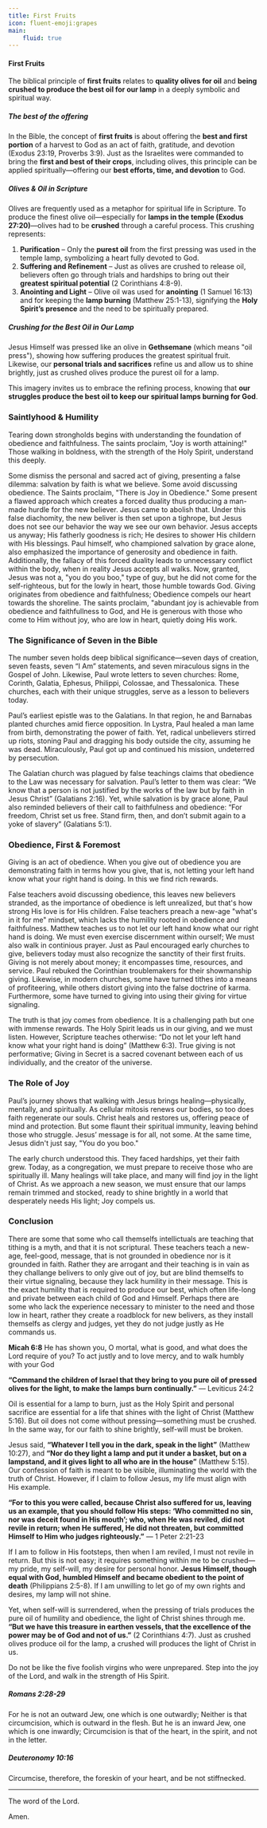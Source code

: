 ```yaml
---
title: First Fruits
icon: fluent-emoji:grapes
main:
    fluid: true
---
```

#### First Fruits

The biblical principle of **first fruits** relates to **quality olives for oil** and **being crushed to produce the best oil for our lamp** in a deeply symbolic and spiritual way.

##### **The best of the offering**
In the Bible, the concept of **first fruits** is about offering the **best and first portion** of a harvest to God as an act of faith, gratitude, and devotion (Exodus 23:19, Proverbs 3:9). Just as the Israelites were commanded to bring the **first and best of their crops**, including olives, this principle can be applied spiritually—offering our **best efforts, time, and devotion** to God.

##### **Olives & Oil in Scripture**
Olives are frequently used as a metaphor for spiritual life in Scripture. To produce the finest olive oil—especially for **lamps in the temple (Exodus 27:20)**—olives had to be **crushed** through a careful process. This crushing represents:
1. **Purification** – Only the **purest oil** from the first pressing was used in the temple lamp, symbolizing a heart fully devoted to God.
2. **Suffering and Refinement** – Just as olives are crushed to release oil, believers often go through trials and hardships to bring out their **greatest spiritual potential** (2 Corinthians 4:8-9).
3. **Anointing and Light** – Olive oil was used for **anointing** (1 Samuel 16:13) and for keeping the **lamp burning** (Matthew 25:1-13), signifying the **Holy Spirit’s presence** and the need to be spiritually prepared.

##### **Crushing for the Best Oil in Our Lamp**
Jesus Himself was pressed like an olive in **Gethsemane** (which means "oil press"), showing how suffering produces the greatest spiritual fruit. Likewise, our **personal trials and sacrifices** refine us and allow us to shine brightly, just as crushed olives produce the purest oil for a lamp.

This imagery invites us to embrace the refining process, knowing that **our struggles produce the best oil to keep our spiritual lamps burning for God**.

### Saintlyhood & Humility

Tearing down strongholds begins with understanding the foundation of obedience and faithfulness. The saints proclaim, "Joy is worth attaining!" Those walking in boldness, with the strength of the Holy Spirit, understand this deeply.

Some dismiss the personal and sacred act of giving, presenting a false dilemma: salvation by faith is what we believe. Some avoid discussing obedience. The Saints proclaim, "There is Joy in Obedience." Some present a flawed approach which creates a forced duality thus producing a man-made hurdle for the new believer. Jesus came to abolish that. Under this false diachomity, the new beliver is then set upon a tighrope, but Jesus does not see our behavior the way we see our own behavior. Jesus accepts us anyway; His fatherly goodness is rich; He desires to shower His childern with His blessings. Paul himself, who championed salvation by grace alone, also emphasized the importance of generosity and obedience in faith. Additionally, the fallacy of this forced duality leads to unnecessary conflict within the body, when in reality Jesus accepts all walks. Now, granted, Jesus was not a, "you do you boo," type of guy, but he did not come for the self-righteous, but for the lowly in heart, those humble towards God. Giving originates from obedience and faithfulness; Obedience compels our heart towards the shoreline. The saints proclaim, "abundant joy is achievable from obedience and faithfullness to God, and He is generous with those who come to Him without joy, who are low in heart, quietly doing His work.

### The Significance of Seven in the Bible

The number seven holds deep biblical significance—seven days of creation, seven feasts, seven “I Am” statements, and seven miraculous signs in the Gospel of John. Likewise, Paul wrote letters to seven churches: Rome, Corinth, Galatia, Ephesus, Philippi, Colossae, and Thessalonica. These churches, each with their unique struggles, serve as a lesson to believers today.

Paul’s earliest epistle was to the Galatians. In that region, he and Barnabas planted churches amid fierce opposition. In Lystra, Paul healed a man lame from birth, demonstrating the power of faith. Yet, radical unbelievers stirred up riots, stoning Paul and dragging his body outside the city, assuming he was dead. Miraculously, Paul got up and continued his mission, undeterred by persecution.

The Galatian church was plagued by false teachings claims that obedience to the Law was necessary for salvation. Paul’s letter to them was clear: “We know that a person is not justified by the works of the law but by faith in Jesus Christ” (Galatians 2:16). Yet, while salvation is by grace alone, Paul also reminded believers of their call to faithfulness and obedience: “For freedom, Christ set us free. Stand firm, then, and don’t submit again to a yoke of slavery” (Galatians 5:1).

### Obedience, First & Foremost

Giving is an act of obedience. When you give out of obedience you are demonstrating faith in terms how you give, that is, not letting your left hand know what your right hand is doing. In this we find rich rewards. 

False teachers avoid discussing obedience, this leaves new believers stranded, as the importance of obedience is left unrealized, but that's how strong His love is for His children. False teachers preach a new-age "what's in it for me" mindset, which lacks the humility rooted in obedience and faithfulness. Matthew teaches us to not let our left hand know what our right hand is doing. We must even exercise discernment within ourself; We must also walk in continious prayer. Just as Paul encouraged early churches to give, believers today must also recognize the sanctity of their first fruits. Giving is not merely about money; it encompasses time, resources, and service. Paul rebuked the Corinthian troublemakers for their showmanship giving. Likewise, in modern churches, some have turned tithes into a means of profiteering, while others distort giving into the false doctrine of karma. Furthermore, some have turned to giving into using their giving for virtue signaling.

The truth is that joy comes from obedience. It is a challenging path but one with immense rewards. The Holy Spirit leads us in our giving, and we must listen. However, Scripture teaches otherwise: “Do not let your left hand know what your right hand is doing” (Matthew 6:3). True giving is not performative; Giving in Secret is a sacred covenant between each of us individually, and the creator of the universe.

### The Role of Joy

Paul’s journey shows that walking with Jesus brings healing—physically, mentally, and spiritually. As cellular mitosis renews our bodies, so too does faith regenerate our souls. Christ heals and restores us, offering peace of mind and protection. But some flaunt their spiritual immunity, leaving behind those who struggle. Jesus’ message is for all, not some. At the same time, Jesus didn't just say, "You do you boo."

The early church understood this. They faced hardships, yet their faith grew. Today, as a congregation, we must prepare to receive those who are spiritually ill. Many healings will take place, and many will find joy in the light of Christ. As we approach a new season, we must ensure that our lamps remain trimmed and stocked, ready to shine brightly in a world that desperately needs His light; Joy compels us.

### Conclusion

There are some that some who call themselfs intellictuals are teaching that tithing is a myth, and that it is not scriptural. These teachers teach a new-age, feel-good, message, that is not grounded in obedience nor is it grounded in faith. Rather they are arrogant and their teaching is in vain as they challange belivers to only give out of joy, but are blind themselfs to their virtue signaling, because they lack humility in their message. This is the exact humility that is required to produce our best, which often life-long and private between each child of God and Himself. Perhaps there are some who lack the experience necessary to minister to the need and those low in heart, rather they create a roadblock for new belivers, as they install themselfs as clergy and judges, yet they do not judge justly as He commands us.

**Micah 6:8**
He has shown you, O mortal, what is good, and what does the Lord require of you? To act justly and to love mercy, and to walk humbly with your God

**“Command the children of Israel that they bring to you pure oil of pressed olives for the light, to make the lamps burn continually.”** — Leviticus 24:2  

Oil is essential for a lamp to burn, just as the Holy Spirit and personal sacrifice are essential for a life that shines with the light of Christ (Matthew 5:16). But oil does not come without pressing—something must be crushed. In the same way, for our faith to shine brightly, self-will must be broken.  

Jesus said, **“Whatever I tell you in the dark, speak in the light”** (Matthew 10:27), and **“Nor do they light a lamp and put it under a basket, but on a lampstand, and it gives light to all who are in the house”** (Matthew 5:15). Our confession of faith is meant to be visible, illuminating the world with the truth of Christ. However, if I claim to follow Jesus, my life must align with His example.  

**“For to this you were called, because Christ also suffered for us, leaving us an example, that you should follow His steps: ‘Who committed no sin, nor was deceit found in His mouth’; who, when He was reviled, did not revile in return; when He suffered, He did not threaten, but committed Himself to Him who judges righteously.”** — 1 Peter 2:21-23  

If I am to follow in His footsteps, then when I am reviled, I must not revile in return. But this is not easy; it requires something within me to be crushed—my pride, my self-will, my desire for personal honor. **Jesus Himself, though equal with God, humbled Himself and became obedient to the point of death** (Philippians 2:5-8). If I am unwilling to let go of my own rights and desires, my lamp will not shine.  

Yet, when self-will is surrendered, when the pressing of trials produces the pure oil of humility and obedience, the light of Christ shines through me. **“But we have this treasure in earthen vessels, that the excellence of the power may be of God and not of us.”** (2 Corinthians 4:7). Just as crushed olives produce oil for the lamp, a crushed will produces the light of Christ in us.

Do not be like the five foolish virgins who were unprepared. Step into the joy of the Lord, and walk in the strength of His Spirit.

##### Romans 2:28-29

For he is not an outward Jew, one which is one outwardly; Neither is that circumcision, which is outward in the flesh. But he is an inward Jew, one which is one inwardly; Circumcision is that of the heart, in the spirit, and not in the letter.

##### Deuteronomy 10:16

Circumcise, therefore, the foreskin of your heart, and be not stiffnecked.

---

The word of the Lord.
 
Amen.
